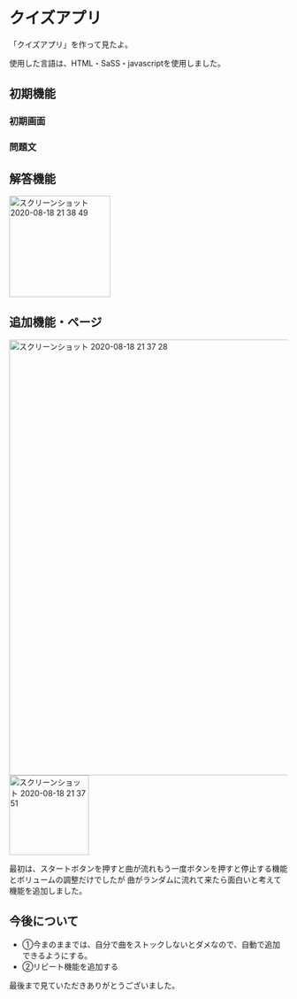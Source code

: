 <h1>クイズアプリ</h1>
<p>「クイズアプリ」を作って見たよ。</p>
<p>使用した言語は、HTML・SaSS・javascriptを使用しました。</p>
<h2>初期機能</h2>
<h3>初期画面</h3>

<h3>問題文</h3>

<h2>解答機能</h2>
<img width="183" alt="スクリーンショット 2020-08-18 21 38 49" src="https://user-images.githubusercontent.com/69723183/90515577-d0f42e00-e19d-11ea-9a5d-aa29cb910e8c.png">
<h2>追加機能・ページ</h2>
<img width="787" alt="スクリーンショット 2020-08-18 21 37 28" src="https://user-images.githubusercontent.com/69723183/90515504-ba4dd700-e19d-11ea-9783-c2fb63768858.png">
<img width="144" alt="スクリーンショット 2020-08-18 21 37 51" src="https://user-images.githubusercontent.com/69723183/90515525-c0dc4e80-e19d-11ea-935f-f51b52b9ffa5.png">
<p>最初は、スタートボタンを押すと曲が流れもう一度ボタンを押すと停止する機能とボリュームの調整だけでしたが
曲がランダムに流れて来たら面白いと考えて機能を追加しました。</p>
<h2>今後について</h2>
 <ul>
   <li>①今まのままでは、自分で曲をストックしないとダメなので、自動で追加できるようにする。</li>
   <li>②リピート機能を追加する</li>
 </ul>
  
 <p>最後まで見ていただきありがとうございました。</p>
